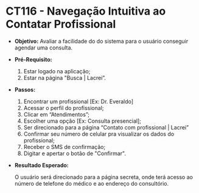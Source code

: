 # CT116 - Navegação Intuitiva ao Contatar Profissional

- **Objetivo:** Avaliar a facilidade do do sistema para o usuário conseguir agendar uma consulta.

- **Pré-Requisito:**
    1. Estar logado na aplicação;
    2. Estar na página "Busca | Lacrei”.

- **Passos:**
    1. Encontrar um profissional [Ex: Dr. Everaldo]
    2. Acessar o perfil do profissional;
    3. Clicar em “Atendimentos”;
    4. Escolher uma opção [Ex: Consulta presencial];
    5. Ser direcionado para a página “Contato com profissional | Lacrei”
    6. Confirmar seu número de celular pra visualizar os dados do profissional;
    7. Receber o SMS de confirmação;
    8. Digitar e apertar o botão de "Confirmar".

- **Resultado Esperado:**
    
    O usuário será direcionado para a página secreta, onde terá acesso ao número de telefone do médico e ao endereço do consultório.